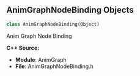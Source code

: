 ## AnimGraphNodeBinding Objects

```python
class AnimGraphNodeBinding(Object)
```

Anim Graph Node Binding

**C++ Source:**

- **Module**: AnimGraph
- **File**: AnimGraphNodeBinding.h

<a id="unreal.BlueprintGeneratedClass"></a>